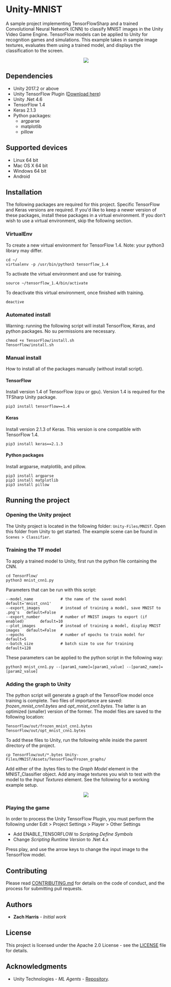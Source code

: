 # Unity-MNIST
A sample project implementing TensorFlowSharp and a trained Convolutional Neural Network (CNN) to classify MNIST images in the Unity Video Game Engine. TensorFlow models can be applied to Unity for recognition games and simulations. This example takes in sample image textures, evaluates them using a trained model, and displays the classification to the screen.

<p align="center"> 
   <img src="https://github.com/jzharris/Unity-MNIST/blob/master/Unity-Files/Screenshots/running_game.png">
</p>

## Dependencies
* Unity 2017.2 or above
* Unity TensorFlow Plugin ([Download here](https://s3.amazonaws.com/unity-ml-agents/0.3/TFSharpPlugin.unitypackage))
* Unity .Net 4.6
* TensorFlow 1.4
* Keras 2.1.3
* Python packages:
    * argparse
    * matplotlib
    * pillow
    
## Supported devices
 * Linux 64 bit
 * Mac OS X 64 bit
 * Windows 64 bit
 * Android

## Installation
The following packages are required for this project. Specific TensorFlow and Keras versions are required. If you'd like to keep a newer version of these packages, install these packages in a virtual environment. If you don't wish to use a virtual environment, skip the following section.

### VirtualEnv
To create a new virtual environment for TensorFlow 1.4. Note: your python3 library may differ.
~~~
cd ~/
virtualenv -p /usr/bin/python3 tensorflow_1.4
~~~

To activate the virtual environment and use for training.
~~~
source ~/tensorflow_1.4/bin/activate
~~~

To deactivate this virtual environment, once finished with training.
~~~
deactive
~~~

### Automated install
Warning: running the following script will install TensorFlow, Keras, and python packages. No su permissions are necessary.
~~~
chmod +x TensorFlow/install.sh
TensorFlow/install.sh
~~~

### Manual install
How to install all of the packages manually (without install script).

#### TensorFlow
Install version 1.4 of TensorFlow (cpu or gpu). Version 1.4 is required for the TFSharp Unity package.
~~~
pip3 install tensorflow==1.4
~~~

#### Keras
Install version 2.1.3 of Keras. This version is one compatible with TensorFlow 1.4.
~~~
pip3 install keras==2.1.3
~~~

#### Python packages
Install argparse, matplotlib, and pillow.
~~~
pip3 install argparse
pip3 install matplotlib
pip3 install pillow
~~~

## Running the project

### Opening the Unity project
The Unity project is located in the following folder: `Unity-Files/MNIST`. Open this folder from Unity to get started. The example scene can be found in `Scenes > Classifier`.

### Training the TF model
To apply a trained model to Unity, first run the python file containing the CNN.
~~~
cd TensorFlow/
python3 mnist_cnn1.py
~~~

Parameters that can be run with this script:
~~~
--model_name            # the name of the saved model                         default='mnist_cnn1'
--export_images         # instead of training a model, save MNIST to .png's   default=False
--export_number         # number of MNIST images to export (if enabled)       default=10
--plot_images           # instead of training a model, display MNIST images   default=False
--epochs                # number of epochs to train model for                 default=5
--batch_size            # batch size to use for training                      default=128
~~~

These parameters can be applied to the python script in the following way:
~~~
python3 mnist_cnn1.py --[param1_name]=[param1_value] --[param2_name]=[param2_value]
~~~

### Adding the graph to Unity
The python script will generate a graph of the TensorFlow model once training is complete. Two files of importance are saved: *frozen_mnist_cnn1.bytes* and *opt_mnist_cnn1.bytes*. The latter is an optimized (smaller) version of the former. The model files are saved to the following location:
~~~
TensorFlow/out/frozen_mnist_cnn1.bytes
TensorFlow/out/opt_mnist_cnn1.bytes
~~~

To add these files to Unity, run the following while inside the parent directory of the project.
~~~
cp TensorFlow/out/*.bytes Unity-Files/MNIST/Assets/TensorFlow/Frozen_graphs/
~~~

Add either of the .bytes files to the *Graph Model* element in the MNIST_Classifier object. Add any image textures you wish to test with the model to the *Input Textures* element. See the following for a working example setup.

<p align="center"> 
   <img src="https://github.com/jzharris/Unity-MNIST/blob/master/Unity-Files/Screenshots/setup.png">
</p>

### Playing the game
In order to process the Unity TensorFlow Plugin, you must perform the following under Edit > Project Settings > Player > Other Settings
* Add ENABLE_TENSORFLOW to *Scripting Define Symbols*
* Change *Scripting Runtime Version* to .Net 4.x

Press play, and use the arrow keys to change the input image to the TensorFlow model.

## Contributing

Please read [CONTRIBUTING.md](https://github.com/jzharris/Unity-MNIST/blob/master/CONTRIBUTING.md) for details on the code of conduct, and the process for submitting pull requests.

## Authors

* **Zach Harris** - *Initial work*

## License

This project is licensed under the Apache 2.0 License - see the [LICENSE](https://github.com/jzharris/Unity-MNIST/blob/master/LICENSE) file for details.

## Acknowledgments

* Unity Technologies - *ML Agents* - [Repository](https://github.com/llSourcell/Unity_ML_Agents/blob/master/docs/Using-TensorFlow-Sharp-in-Unity-(Experimental).md).
